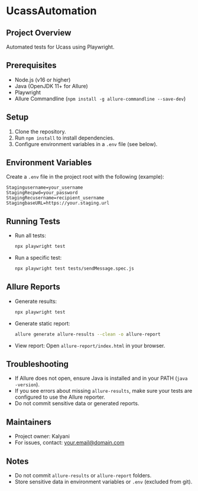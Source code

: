 # UcassAutomation

## Project Overview
Automated tests for Ucass using Playwright.

## Prerequisites
- Node.js (v16 or higher)
- Java (OpenJDK 11+ for Allure)
- Playwright
- Allure Commandline (`npm install -g allure-commandline --save-dev`)

## Setup
1. Clone the repository.
2. Run `npm install` to install dependencies.
3. Configure environment variables in a `.env` file (see below).

## Environment Variables
Create a `.env` file in the project root with the following (example):
```
Stagingusername=your_username
StagingRecpwd=your_password
StagingRecusername=recipient_username
StagingbaseURL=https://your.staging.url
```

## Running Tests
- Run all tests:
  ```bash
  npx playwright test
  ```
- Run a specific test:
  ```bash
  npx playwright test tests/sendMessage.spec.js
  ```

## Allure Reports
- Generate results:
  ```bash
  npx playwright test
  ```
- Generate static report:
  ```bash
  allure generate allure-results --clean -o allure-report
  ```
- View report:
  Open `allure-report/index.html` in your browser.

## Troubleshooting
- If Allure does not open, ensure Java is installed and in your PATH (`java -version`).
- If you see errors about missing `allure-results`, make sure your tests are configured to use the Allure reporter.
- Do not commit sensitive data or generated reports.

## Maintainers
- Project owner: Kalyani
- For issues, contact: your.email@domain.com

## Notes
- Do not commit `allure-results` or `allure-report` folders.
- Store sensitive data in environment variables or `.env` (excluded from git).
